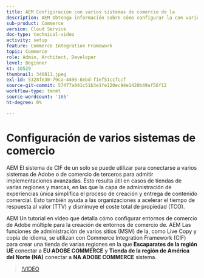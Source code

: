 ```yaml
---
title: AEM Configuración con varios sistemas de comercio de la
description: AEM Obtenga información sobre cómo configurar la con varios sistemas de comercio. Esto permite que los proyectos admitan una sola capa de administración de experiencias que se conecte a varios back-ends de comercio de Adobe o de terceros para tiendas de varias marcas y regiones.
sub-product: Commerce
version: Cloud Service
doc-type: technical-video
activity: setup
feature: Commerce Integration Framework
topic: Commerce
role: Admin, Architect, Developer
level: Beginner
kt: 10529
thumbnail: 346811.jpeg
exl-id: 5328fe30-79ca-4496-8ebd-f1ef51ccfccf
source-git-commit: 57477a041c51b3e1fe120ec94e1420b49af56f12
workflow-type: tm+mt
source-wordcount: '165'
ht-degree: 0%

---
```


# Configuración de varios sistemas de comercio

AEM El sistema de CIF de un solo se puede utilizar para conectarse a varios sistemas de Adobe o de comercio de terceros para admitir implementaciones avanzadas. Esto resulta útil en casos de tiendas de varias regiones y marcas, en las que la capa de administración de experiencias única simplifica el proceso de creación y entrega de contenido comercial. Esto también ayuda a las organizaciones a acelerar el tiempo de respuesta al valor (TTV) y disminuye el coste total de propiedad (TCO).

AEM Un tutorial en vídeo que detalla cómo configurar entornos de comercio de Adobe múltiple para la creación de entornos de comercio de. AEM Las funciones de administración de varios sitios (MSM) de la, como Live Copy y copia de idioma, se utilizan con Commerce Integration Framework (CIF) para crear una tienda de varias regiones en la que __Escaparates de la región UE__ conectar a __EU ADOBE COMMERCE__ y __Tienda de la región de América del Norte (NA)__ conectar a __NA ADOBE COMMERCE__ sistema.

>[!VIDEO](https://video.tv.adobe.com/v/346811/?quality=12&learn=on)
